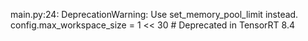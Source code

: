 main.py:24: DeprecationWarning: Use set_memory_pool_limit instead.
  config.max_workspace_size = 1 << 30  # Deprecated in TensorRT 8.4

